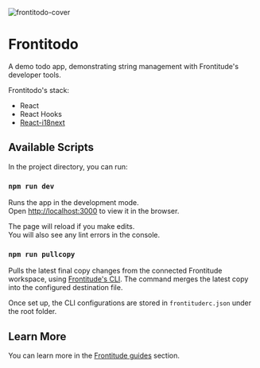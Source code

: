 ![frontitodo-cover](https://user-images.githubusercontent.com/91062868/189535731-4f22cc2f-5e29-4597-b60d-1d638992ba2d.jpg)

# Frontitodo
A demo todo app, demonstrating string management with Frontitude's developer tools.

Frontitodo's stack:
- React
- React Hooks
- [React-i18next](https://www.npmjs.com/package/react-i18next)


## Available Scripts

In the project directory, you can run:

### `npm run dev`

Runs the app in the development mode.<br>
Open [http://localhost:3000](http://localhost:3000) to view it in the browser.

The page will reload if you make edits.<br>
You will also see any lint errors in the console.


### `npm run pullcopy`

Pulls the latest final copy changes from the connected Frontitude workspace, using [Frontitude's CLI](https://www.npmjs.com/package/@frontitude/cli). The command merges the latest copy into the configured destination file.

Once set up, the CLI configurations are stored in `frontituderc.json` under the root folder.

## Learn More

You can learn more in the [Frontitude guides](https://www.frontitude.com/guides) section.
